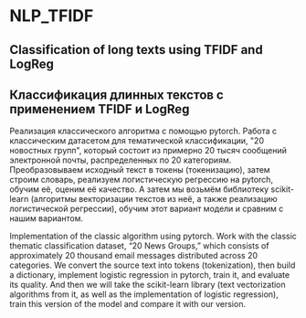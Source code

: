 # NLP_TFIDF
## Classification of long texts using TFIDF and LogReg
## Классификация длинных текстов с применением TFIDF и LogReg

Реализация классического алгоритма с помощью pytorch. Работа с классическим датасетом для тематической классификации, "20 новостных групп", который состоит из примерно 20 тысяч сообщений электронной почты, распределенных по 20 категориям. Преобразовываем исходный текст в токены (токенизацию), затем строим словарь, реализуем логистическую регрессию на pytorch, обучим её, оценим её качество. А затем мы возьмём библиотеку scikit-learn (алгоритмы векторизации текстов из неё, а также реализацию логистической регрессии), обучим этот вариант модели и сравним с нашим вариантом.

Implementation of the classic algorithm using pytorch. Work with the classic thematic classification dataset, “20 News Groups,” which consists of approximately 20 thousand email messages distributed across 20 categories. We convert the source text into tokens (tokenization), then build a dictionary, implement logistic regression in pytorch, train it, and evaluate its quality. And then we will take the scikit-learn library (text vectorization algorithms from it, as well as the implementation of logistic regression), train this version of the model and compare it with our version.
